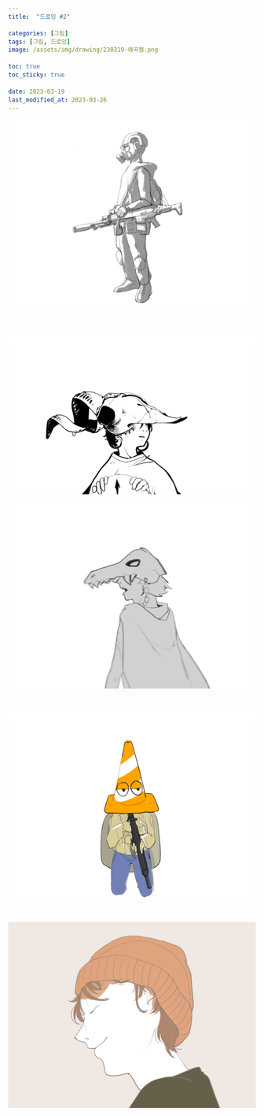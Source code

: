 ```yaml
---
title:  "드로잉 #2"

categories: [그림]
tags: [그림, 드로잉]
image: /assets/img/drawing/230319-왜곡쩜.png

toc: true
toc_sticky: true
 
date: 2023-03-19
last_modified_at: 2023-03-26
---
```


![230307-구닌](/assets/img/drawing/230307-구닌.png)

<br>

<br>

![230329-흑백선화](/assets/img/drawing/230329_흑백선화.png)


![230302-토착민](/assets/img/drawing/230302-토착민.png)

<br>

![230319-꼬깔구닌](/assets/img/drawing/230319-꼬깔구닌.png)

<br>

![230319-남자옆면](/assets/img/drawing/230319-남자옆면.png)